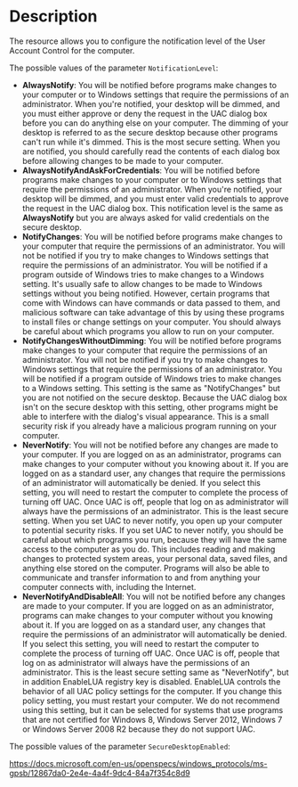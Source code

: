 # Description

The resource allows you to configure the notification level of the User
Account Control for the computer.

The possible values of the parameter `NotificationLevel`:

- **AlwaysNotify**: You will be notified before programs make changes to your
  computer or to Windows settings that require the permissions of an administrator.
  When you're notified, your desktop will be dimmed, and you must either approve
  or deny the request in the UAC dialog box before you can do anything else on
  your computer. The dimming of your desktop is referred to as the secure desktop
  because other programs can't run while it's dimmed. This is the most secure
  setting. When you are notified, you should carefully read the contents of each
  dialog box before allowing changes to be made to your computer.
- **AlwaysNotifyAndAskForCredentials**: You will be notified before programs
  make changes to your computer or to Windows settings that require the permissions
  of an administrator. When you're notified, your desktop will be dimmed, and you
  must enter valid credentials to approve the request in the UAC dialog box.
  This notification level is the same as **AlwaysNotify** but you are always
  asked for valid credentials on the secure desktop.
- **NotifyChanges**: You will be notified before programs make changes to your
  computer that require the permissions of an administrator. You will not be notified
  if you try to make changes to Windows settings that require the permissions of
  an administrator. You will be notified if a program outside of Windows tries
  to make changes to a Windows setting. It's usually safe to allow changes to be
  made to Windows settings without you being notified. However, certain programs
  that come with Windows can have commands or data passed to them, and malicious
  software can take advantage of this by using these programs to install files
  or change settings on your computer. You should always be careful about which
  programs you allow to run on your computer.
- **NotifyChangesWithoutDimming**: You will be notified before programs make
  changes to your computer that require the permissions of an administrator.
  You will not be notified if you try to make changes to Windows settings that
  require the permissions of an administrator. You will be notified if a program
  outside of Windows tries to make changes to a Windows setting. This setting is
  the same as "NotifyChanges" but you are not notified on the secure desktop.
  Because the UAC dialog box isn't on the secure desktop with this setting, other
  programs might be able to interfere with the dialog's visual appearance. This
  is a small security risk if you already have a malicious program running on
  your computer.
- **NeverNotify**: You will not be notified before any changes are made to your
  computer. If you are logged on as an administrator, programs can make changes
  to your computer without you knowing about it. If you are logged on as a
  standard user, any changes that require the permissions of an administrator will
  automatically be denied. If you select this setting, you will need to restart
  the computer to complete the process of turning off UAC. Once UAC is off, people
  that log on as administrator will always have the permissions of an administrator.
  This is the least secure setting. When you set UAC to never notify, you open
  up your computer to potential security risks. If you set UAC to never notify,
  you should be careful about which programs you run, because they will have the
  same access to the computer as you do. This includes reading and making changes
  to protected system areas, your personal data, saved files, and anything else
  stored on the computer. Programs will also be able to communicate and transfer
  information to and from anything your computer connects with, including the
  Internet.
- **NeverNotifyAndDisableAll**: You will not be notified before any changes are
  made to your computer. If you are logged on as an administrator, programs can
  make changes to your computer without you knowing about it. If you are logged
  on as a standard user, any changes that require the permissions of an administrator
  will automatically be denied. If you select this setting, you will need to
  restart the computer to complete the process of turning off UAC. Once UAC is
  off, people that log on as administrator will always have the permissions of
  an administrator. This is the least secure setting same as "NeverNotify", but
  in addition EnableLUA registry key is disabled. EnableLUA controls the behavior
  of all UAC policy settings for the computer. If you change this policy setting,
  you must restart your computer. We do not recommend using this setting, but it
  can be selected for systems that use programs that are not certified for
  Windows 8, Windows Server 2012, Windows 7 or Windows Server 2008 R2 because
  they do not support UAC.

The possible values of the parameter `SecureDesktopEnabled`:

https://docs.microsoft.com/en-us/openspecs/windows_protocols/ms-gpsb/12867da0-2e4e-4a4f-9dc4-84a7f354c8d9
